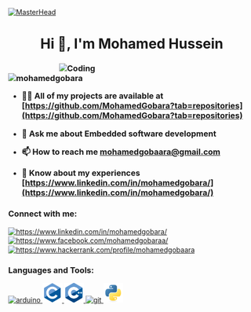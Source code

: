 [![MasterHead](https://i.pinimg.com/originals/f5/8f/e8/f58fe8e19a7e25ddf0c459a3599261d6.gif)](https://rishavchanda.io)
<h1 align="center">Hi 👋, I'm Mohamed Hussein</h1>
<h3 align=center"Immersed in the exciting world of web development, fueled by an insatiable passion for crafting dynamic and scalable applications, with a strong focus on the .NET framework and its cutting-edge technologies.</h3>
<img align="right" alt="Coding" width="400" src="https://www.google.com/url?sa=i&url=https%3A%2F%2Fgithub.com%2Frudrabarad%2FGifs&psig=AOvVaw1HbawTAvEtimwwYD4N9buQ&ust=1735532854224000&source=images&cd=vfe&opi=89978449&ved=0CBMQjRxqFwoTCIDupvSRzIoDFQAAAAAdAAAAABAS)">
<p align="left"> <img src="https://komarev.com/ghpvc/?username=mohamedgobara&label=Profile%20views&color=0e75b6&style=flat" alt="mohamedgobara" /> </p>

- 👨‍💻 All of my projects are available at [https://github.com/MohamedGobara?tab=repositories](https://github.com/MohamedGobara?tab=repositories)

- 💬 Ask me about **Embedded software development**

- 📫 How to reach me **mohamedgobaara@gmail.com**

- 📄 Know about my experiences [https://www.linkedin.com/in/mohamedgobara/](https://www.linkedin.com/in/mohamedgobara/)

<h3 align="left">Connect with me:</h3>
<p align="left">
<a href="https://linkedin.com/in/https://www.linkedin.com/in/mohamedgobara/" target="blank"><img align="center" src="https://raw.githubusercontent.com/rahuldkjain/github-profile-readme-generator/master/src/images/icons/Social/linked-in-alt.svg" alt="https://www.linkedin.com/in/mohamedgobara/" height="30" width="40" /></a>
<a href="https://fb.com/https://www.facebook.com/mohamedgobaraa/" target="blank"><img align="center" src="https://raw.githubusercontent.com/rahuldkjain/github-profile-readme-generator/master/src/images/icons/Social/facebook.svg" alt="https://www.facebook.com/mohamedgobaraa/" height="30" width="40" /></a>
<a href="https://www.hackerrank.com/https://www.hackerrank.com/profile/mohamedgobaara" target="blank"><img align="center" src="https://raw.githubusercontent.com/rahuldkjain/github-profile-readme-generator/master/src/images/icons/Social/hackerrank.svg" alt="https://www.hackerrank.com/profile/mohamedgobaara" height="30" width="40" /></a>
</p>

<h3 align="left">Languages and Tools:</h3>
<p align="left"> <a href="https://www.arduino.cc/" target="_blank" rel="noreferrer"> <img src="https://cdn.worldvectorlogo.com/logos/arduino-1.svg" alt="arduino" width="40" height="40"/> </a> <a href="https://www.cprogramming.com/" target="_blank" rel="noreferrer"> <img src="https://raw.githubusercontent.com/devicons/devicon/master/icons/c/c-original.svg" alt="c" width="40" height="40"/> </a> <a href="https://www.w3schools.com/cpp/" target="_blank" rel="noreferrer"> <img src="https://raw.githubusercontent.com/devicons/devicon/master/icons/cplusplus/cplusplus-original.svg" alt="cplusplus" width="40" height="40"/> </a> <a href="https://git-scm.com/" target="_blank" rel="noreferrer"> <img src="https://www.vectorlogo.zone/logos/git-scm/git-scm-icon.svg" alt="git" width="40" height="40"/> </a> <a href="https://www.python.org" target="_blank" rel="noreferrer"> <img src="https://raw.githubusercontent.com/devicons/devicon/master/icons/python/python-original.svg" alt="python" width="40" height="40"/> </a> </p>
